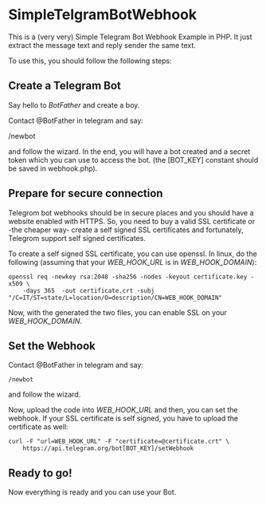 # SimpleTelgramBotWebhook
This is a (very very) Simple Telegram Bot Webhook Example in PHP. It just extract the message text and reply sender the same text. 

To use this, you should follow the following steps:

## Create a Telegram Bot
Say hello to *BotFather* and create a boy.

Contact @BotFather in telegram and say:

/newbot

and follow the wizard. In the end, you will have a bot created and a secret token which you can use to access the bot.
(the [BOT_KEY] constant should be saved in webhook.php).

## Prepare for secure connection
Telegrom bot webhooks should be in secure places and you should have a website enabled with HTTPS. So, you need to buy a valid SSL certificate or -the cheaper way- create a self signed SSL certificates and fortunately, Telegrom support self signed certificates.

To create a self signed SSL certificate, you can use openssl. In linux, do the following (assuming that your *WEB_HOOK_URL* is in *WEB_HOOK_DOMAIN*):

```
openssl req -newkey rsa:2048 -sha256 -nodes -keyout certificate.key -x509 \
    -days 365  -out certificate.crt -subj "/C=IT/ST=state/L=location/O=description/CN=WEB_HOOK_DOMAIN"
```

Now, with the generated the two files, you can enable SSL on your *WEB_HOOK_DOMAIN*.

## Set the Webhook

Contact @BotFather in telegram and say:

```
/newbot
```

and follow the wizard.

Now, upload the code into *WEB_HOOK_URL* and then, you can set the webhook. If your SSL certificate is self signed, you have to upload the certificate as well:

```
curl -F "url=WEB_HOOK_URL" -F "certificate=@certificate.crt" \
    https://api.telegram.org/bot[BOT_KEY]/setWebhook
```

## Ready to go!
Now everything is ready and you can use your Bot.
